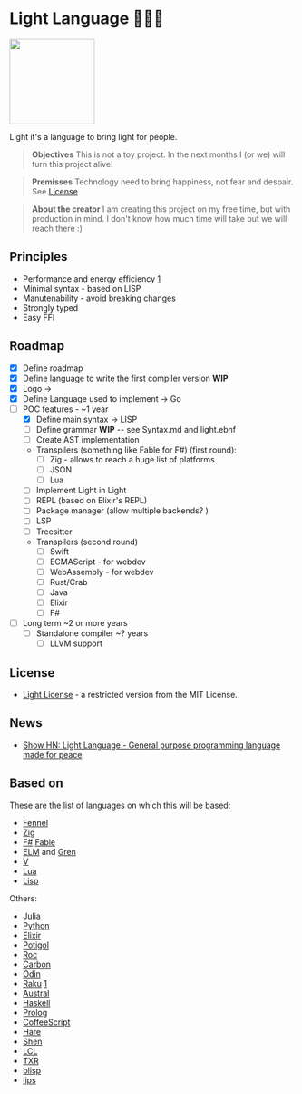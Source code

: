 # Light Language 🖤💙💛

<img src="https://user-images.githubusercontent.com/430272/169656615-e5135211-5363-4b2c-967f-d9ba8d233277.png" data-canonical-src="https://gyazo.com/eb5c5741b6a9a16c692170a41a49c858.png" width="150" height="150" />

Light it's a language to bring light for people.

> **Objectives**
> This is not a toy project. In the next months I (or we) will turn this project alive!

> **Premisses**
> Technology need to bring happiness, not fear and despair. See [License](LICENSE)

> **About the creator**
> I am creating this project on my free time, but with production in mind. I don't know how much time will take but we will reach there :)

## Principles

- Performance and energy efficiency [1](https://greenlab.di.uminho.pt/wp-content/uploads/2017/09/paperSLE.pdf)
- Minimal syntax - based on LISP
- Manutenability - avoid breaking changes
- Strongly typed
- Easy FFI

## Roadmap

- [x] Define roadmap
- [x] Define language to write the first compiler version **WIP**
- [x] Logo -> 
- [X] Define Language used to implement -> Go
- [ ] POC features - ~1 year
  - [x] Define main syntax -> LISP
  - [ ] Define grammar **WIP** -- see Syntax.md and light.ebnf
  - [ ] Create AST implementation
  - Transpilers (something like Fable for F#) (first round):
    - [ ] Zig - allows to reach a huge list of platforms
    - [ ] JSON
    - [ ] Lua
  - [ ] Implement Light in Light
  - [ ] REPL (based on Elixir's REPL)
  - [ ] Package manager (allow multiple backends? )
  - [ ] LSP
  - [ ] Treesitter
  - Transpilers (second round) 
    - [ ] Swift
    - [ ] ECMAScript - for webdev
    - [ ] WebAssembly - for webdev
    - [ ] Rust/Crab
    - [ ] Java
    - [ ] Elixir
    - [ ] F#
- [ ] Long term ~2 or more years  
  - [ ] Standalone compiler ~? years
    - [ ] LLVM support

## License

- [Light License](https://github.com/adelarsq/lightlang/blob/main/LICENSE) - a restricted version from the MIT License.

## News

- [Show HN: Light Language - General purpose programming language made for peace](https://news.ycombinator.com/item?id=30521162)

## Based on

These are the list of languages on which this will be based:

- [Fennel](https://fennel-lang.org/)
- [Zig](https://ziglang.org)
- [F#](https://fsharp.org) [Fable](https://github.com/fable-compiler/Fable)
- [ELM](https://elm-lang.org) and [Gren](https://gren-lang.org)
- [V](https://vlang.io)
- [Lua](https://www.lua.org/)
- [Lisp](https://lisp-lang.org/)

Others:

- [Julia](https://julialang.org/)
- [Python](https://www.python.org/)
- [Elixir](https://elixir-lang.org/)
- [Potigol](https://potigol.github.io/docs/)
- [Roc](https://www.roc-lang.org/)
- [Carbon](https://github.com/carbon-language/carbon-lang)
- [Odin](https://odin-lang.org)
- [Raku](https://www.raku.org/) [1](https://raku-advent.blog/2022/12/20/sigils/)
- [Austral](https://austral-lang.org)
- [Haskell](https://www.haskell.org/)
- [Prolog](http://www.gprolog.org/)
- [CoffeeScript](https://coffeescript.org/)
- [Hare](https://harelang.org)
- [Shen](https://shen-language.github.io)
- [LCL](https://codeberg.org/gsou/LCL)
- [TXR](https://www.nongnu.org/txr/txr-lisp.html)
- [blisp](https://ytakano.github.io/blisp)
- [lips](https://lips.js.org/)
